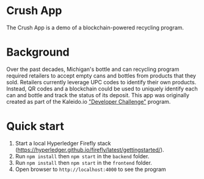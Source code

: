 # Crush App

The Crush App is a demo of a blockchain-powered recycling program.

# Background

Over the past decades, Michigan's bottle and can recycling program required retailers to accept empty cans and bottles from products that they sold.
Retailers currently leverage UPC codes to identify their own products.
Instead, QR codes and a blockchain could be used to uniquely identify each can and bottle and track the status of its deposit.
This app was originally created as part of the Kaleido.io ["Developer Challenge"](README.orig.md) program.

# Quick start

1. Start a local Hyperledger Firefly stack (https://hyperledger.github.io/firefly/latest/gettingstarted/).
2. Run `npm install` then `npm start` in the `backend` folder.
3. Run `npm install` then `npm start` in the `frontend` folder.
4. Open browser to `http://localhost:4000` to see the program
